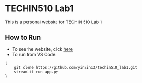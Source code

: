 # TECHIN510 Lab1
This is a personal website for TECHIN 510 Lab 1

## How to Run
- To see the website, click [here](yinyin13-techin510-lab1.azurewebsites.net)
- To run from VS Code:
```
{
    git clone https://github.com/yinyin13/techin510_lab1.git
    streamlit run app.py
}
```
